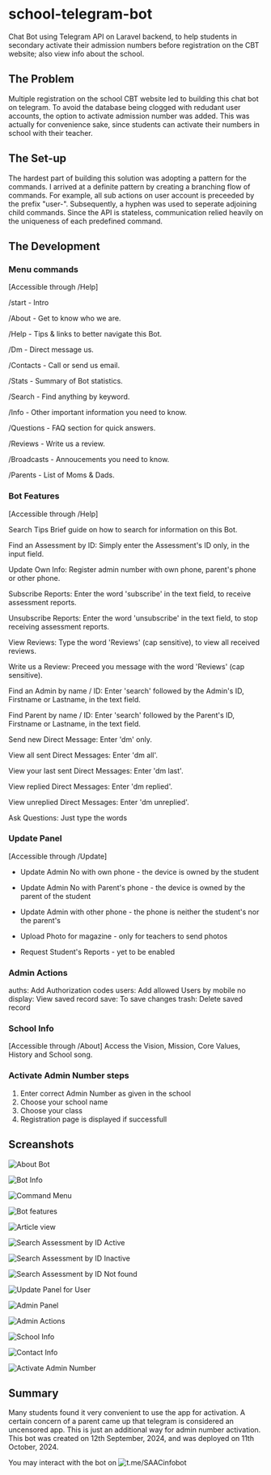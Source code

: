 # school-telegram-bot
Chat Bot using Telegram API on Laravel backend, to help students in secondary activate their admission numbers before registration on the CBT website; also view info about the school.


## The Problem
Multiple registration on the school CBT website led to building this chat bot on telegram. To avoid the database being clogged with redudant user accounts, the option to activate admission number was added. This was actually for convenience sake, since students can activate their numbers in school with their teacher.


## The Set-up
The hardest part of building this solution was adopting a pattern for the commands. I arrived at a definite pattern by creating a branching flow of commands. For example, all sub actions on user account is preceeded by the prefix "user-". Subsequently, a hyphen was used to seperate adjoining child commands. Since the API is stateless, communication relied heavily on the uniqueness of each predefined command.


## The Development
### Menu commands
[Accessible through /Help]

/start - Intro

/About - Get to know who we are.

/Help - Tips & links to better navigate this Bot.

/Dm - Direct message us.

/Contacts - Call or send us email.

/Stats - Summary of Bot statistics.

/Search - Find anything by keyword.

/Info - Other important information you need to know.

/Questions - FAQ section for quick answers.

/Reviews - Write us a review.

/Broadcasts - Annoucements you need to know.

/Parents - List of Moms & Dads.


### Bot Features
[Accessible through /Help]

Search Tips
Brief guide on how to search for information on this Bot.

Find an Assessment by ID: Simply enter the Assessment's ID only, in the input field.

Update Own Info: Register admin number with own phone, parent's phone or other phone.

Subscribe Reports: Enter the word 'subscribe' in the text field, to receive assessment reports.

Unsubscribe Reports: Enter the word 'unsubscribe' in the text field, to stop receiving assessment reports.

View Reviews:  Type the word 'Reviews' (cap sensitive), to view all received reviews.

Write us a Review:  Preceed you message with the word 'Reviews' (cap sensitive).

Find an Admin by name / ID: Enter 'search' followed by the Admin's ID, Firstname or Lastname, in the text field.

Find Parent by name / ID: Enter 'search' followed by the Parent's ID, Firstname or Lastname, in the text field.

Send new Direct Message: Enter 'dm' only.

View all sent Direct Messages: Enter 'dm all'.

View your last sent Direct Messages: Enter 'dm last'.

View replied Direct Messages: Enter 'dm replied'.

View unreplied Direct Messages: Enter 'dm unreplied'.

Ask Questions: Just type the words


### Update Panel
[Accessible through /Update]

* Update Admin No with own phone - the device is owned by the student

* Update Admin No with Parent's phone - the device is owned by the parent of the student

* Update Admin with other phone - the phone is neither the student's nor the parent's

* Upload Photo for magazine - only for teachers to send photos

* Request Student's Reports - yet to be enabled


### Admin Actions
auths: Add Authorization codes
users: Add allowed Users by mobile no
display: View saved record
save: To save changes
trash: Delete saved record


### School Info
[Accessible through /About]
Access the Vision, Mission, Core Values, History and School song.


### Activate Admin Number steps
1. Enter correct Admin Number as given in the school
2. Choose your school name
3. Choose your class
4. Registration page is displayed if successfull


## Screanshots
![About Bot](docs/screenshots/1-app-about.png)

![Bot Info](docs/screenshots/2-app-info.png)

![Command Menu](docs/screenshots/3-menu-commands.png)

![Bot features](docs/screenshots/4-bot-features.png)

![Article view](docs/screenshots/5-article.png)

![Search Assessment by ID Active](docs/screenshots/6-search-assessment-by-id_active.png)

![Search Assessment by ID Inactive](docs/screenshots/7-search-assessment-by-id_inactive.png)

![Search Assessment by ID Not found](docs/screenshots/8-search-assessment-by-id_notfound.png)

![Update Panel for User](docs/screenshots/9-update-panel.png)

![Admin Panel](docs/screenshots/10-admin-panel.png)

![Admin Actions](docs/screenshots/11-admin-actions.png)

![School Info](docs/screenshots/12-school-info.png)

![Contact Info](docs/screenshots/13-contact-info.png)

![Activate Admin Number](docs/screenshots/14-activate-admin-no.png)


## Summary
Many students found it very convenient to use the app for activation. A certain concern of a parent came up that telegram is considered an uncensored app. This is just an additional way for admin number activation. This bot was created on 12th September, 2024, and was deployed on 11th October, 2024.

You may interact with the bot on ![t.me/SAACinfobot](https://t.me/SAACinfobot)